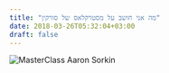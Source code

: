```yaml
---
title: "מה אני חושב על מסטרקלאס של סורקין"
date: 2018-03-26T05:32:04+03:00
draft: false
---
```


![MasterClass Aaron Sorkin](/images/sorkin.jpg)
